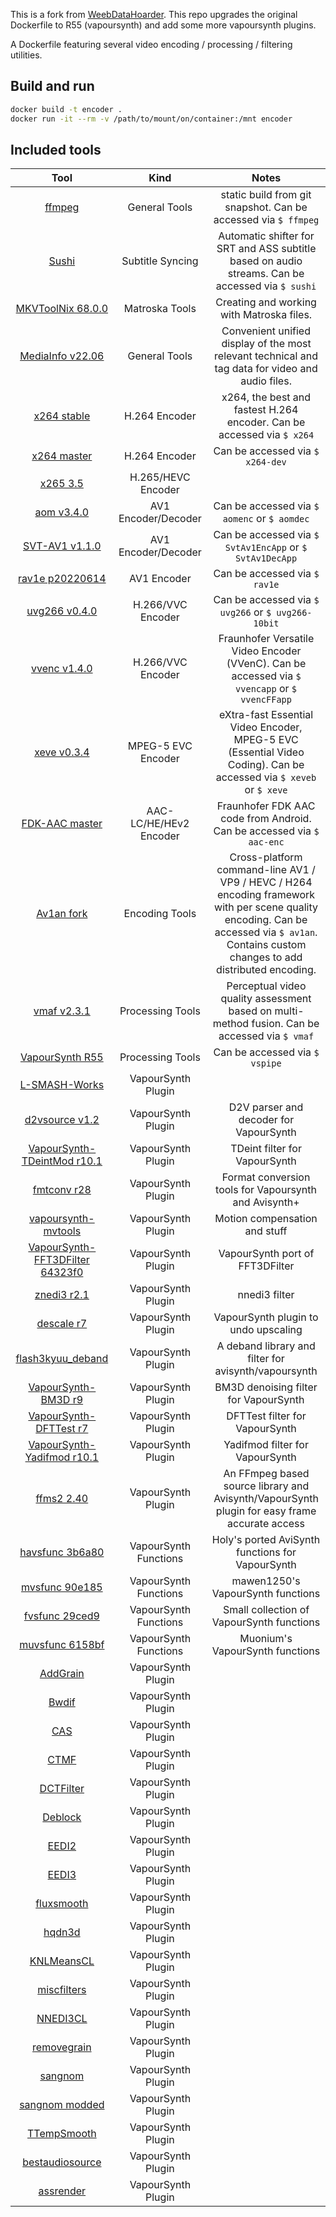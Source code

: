 This is a fork from [WeebDataHoarder](https://git.gammaspectra.live/WeebDataHoarder/encoder). This repo upgrades the original Dockerfile to R55 (vapoursynth) and add some more vapoursynth plugins.

A Dockerfile featuring several video encoding / processing / filtering utilities.

## Build and run
```bash
docker build -t encoder .
docker run -it --rm -v /path/to/mount/on/container:/mnt encoder
```

## Included tools

|                                                                 Tool                                                                 |          Kind          |                                                                                              Notes                                                                                              |
|:------------------------------------------------------------------------------------------------------------------------------------:|:----------------------:|:-----------------------------------------------------------------------------------------------------------------------------------------------------------------------------------------------:|
|                                             [ffmpeg](https://johnvansickle.com/ffmpeg/)                                              |     General Tools      |                                                                 static build from git snapshot. Can be accessed via `$ ffmpeg`                                                                  |
|                                             [Sushi](https://github.com/FichteFoll/Sushi)                                             |    Subtitle Syncing    |                                                Automatic shifter for SRT and ASS subtitle based on audio streams. Can be accessed via `$ sushi`                                                 |
|                           [MKVToolNix 68.0.0](https://gitlab.com/mbunkus/mkvtoolnix/-/tree/release-68.0.0)                           |     Matroska Tools     |                                                                            Creating and working with Matroska files.                                                                            |
|                                [MediaInfo v22.06](https://github.com/MediaArea/MediaInfo/tree/v22.06)                                |     General Tools      |                                                Convenient unified display of the most relevant technical and tag data for video and audio files.                                                |
|                                 [x264 stable](https://code.videolan.org/videolan/x264/-/tree/stable)                                 |     H.264 Encoder      |                                                             x264, the best and fastest H.264 encoder. Can be accessed via `$ x264`                                                              |
|                                 [x264 master](https://code.videolan.org/videolan/x264/-/tree/master)                                 |     H.264 Encoder      |                                                                                Can be accessed via `$ x264-dev`                                                                                 |
|                                  [x265 3.5](https://bitbucket.org/multicoreware/x265_git/src/3.5/)                                   |   H.265/HEVC Encoder   |                                                                                                                                                                                                 |
|                                [aom v3.4.0](https://aomedia.googlesource.com/aom/+/refs/tags/v3.4.0/)                                |  AV1 Encoder/Decoder   |                                                                          Can be accessed via `$ aomenc` or `$ aomdec`                                                                           |
|                             [SVT-AV1 v1.1.0](https://gitlab.com/AOMediaCodec/SVT-AV1/-/releases/v1.1.0)                              |  AV1 Encoder/Decoder   |                                                                    Can be accessed via `$ SvtAv1EncApp` or `$ SvtAv1DecApp`                                                                     |
|                                   [rav1e p20220614](https://github.com/xiph/rav1e/tree/p20220614)                                    |      AV1 Encoder       |                                                                                  Can be accessed via `$ rav1e`                                                                                  |
|                                  [uvg266 v0.4.0](https://github.com/ultravideo/uvg266/tree/v0.4.0)                                   |   H.266/VVC Encoder    |                                                                       Can be accessed via `$ uvg266` or `$ uvg266-10bit`                                                                        |
|                                  [vvenc v1.4.0](https://github.com/fraunhoferhhi/vvenc/tree/v1.4.0)                                  |   H.266/VVC Encoder    |                                                 Fraunhofer Versatile Video Encoder (VVenC). Can be accessed via `$ vvencapp` or `$ vvencFFapp`                                                  |
|                                       [xeve v0.3.4](https://github.com/mpeg5/xeve/tree/v0.4.0)                                       |   MPEG-5 EVC Encoder   |                                       eXtra-fast Essential Video Encoder, MPEG-5 EVC (Essential Video Coding). Can be accessed via `$ xeveb` or `$ xeve`                                        |
|                                        [FDK-AAC master](https://github.com/mstorsjo/fdk-aac)                                         | AAC-LC/HE/HEv2 Encoder |                                                              Fraunhofer FDK AAC code from Android. Can be accessed via `$ aac-enc`                                                              |
|                                  [Av1an fork](https://git.gammaspectra.live/WeebDataHoarder/Av1an)                                   |     Encoding Tools     | Cross-platform command-line AV1 / VP9 / HEVC / H264 encoding framework with per scene quality encoding. Can be accessed via `$ av1an`.<br/>Contains custom changes to add distributed encoding. |
|                                      [vmaf v2.3.1](https://github.com/Netflix/vmaf/tree/v2.3.1)                                      |    Processing Tools    |                                                 Perceptual video quality assessment based on multi-method fusion. Can be accessed via `$ vmaf`                                                  |
|                                [VapourSynth R55](https://github.com/vapoursynth/vapoursynth.git)                                |    Processing Tools    |                                                                                 Can be accessed via `$ vspipe`                                                                                  |
|                                     [L-SMASH-Works](https://github.com/VFR-maniac/L-SMASH-Works)                                     |   VapourSynth Plugin   |                                                                                                                                                                                                 |
|                                  [d2vsource v1.2](https://github.com/dwbuiten/d2vsource/tree/v1.2)                                   |   VapourSynth Plugin   |                                                                             D2V parser and decoder for VapourSynth                                                                              |
|            [VapourSynth-TDeintMod r10.1](https://github.com/HomeOfVapourSynthEvolution/VapourSynth-TDeintMod/tree/r10.1)             |   VapourSynth Plugin   |                                                                                  TDeint filter for VapourSynth                                                                                  |
|                                   [fmtconv r28](https://github.com/EleonoreMizo/fmtconv/tree/r28)                                    |   VapourSynth Plugin   |                                                                      Format conversion tools for Vapoursynth and Avisynth+                                                                      |
|                           [vapoursynth-mvtools](https://github.com/dubhater/vapoursynth-mvtools/tree/v23)                            |   VapourSynth Plugin   |                                                                                  Motion compensation and stuff                                                                                  |
| [VapourSynth-FFT3DFilter 64323f0](https://github.com/myrsloik/VapourSynth-FFT3DFilter/tree/64323f0fdee4dd4fe429ee6287906dbae8e7571c) |   VapourSynth Plugin   |                                                                                 VapourSynth port of FFT3DFilter                                                                                 |
|                                    [znedi3 r2.1](https://github.com/sekrit-twc/znedi3/tree/r2.1)                                     |   VapourSynth Plugin   |                                                                                          nnedi3 filter                                                                                          |
|                            [descale r7](https://github.com/Irrational-Encoding-Wizardry/descale/tree/r7)                             |   VapourSynth Plugin   |                                                                              VapourSynth plugin to undo upscaling                                                                               |
|                                 [flash3kyuu_deband](https://github.com/SAPikachu/flash3kyuu_deband)                                  |   VapourSynth Plugin   |                                                                      A deband library and filter for avisynth/vapoursynth                                                                       |
|                    [VapourSynth-BM3D r9](https://github.com/HomeOfVapourSynthEvolution/VapourSynth-BM3D/tree/r9)                     |   VapourSynth Plugin   |                                                                              BM3D denoising filter for VapourSynth                                                                              |
|                 [VapourSynth-DFTTest r7](https://github.com/HomeOfVapourSynthEvolution/VapourSynth-DFTTest/tree/r7)                  |   VapourSynth Plugin   |                                                                                 DFTTest filter for VapourSynth                                                                                  |
|             [VapourSynth-Yadifmod r10.1](https://github.com/HomeOfVapourSynthEvolution/VapourSynth-Yadifmod/tree/r10.1)              |   VapourSynth Plugin   |                                                                                 Yadifmod filter for VapourSynth                                                                                 |
|                                        [ffms2 2.40](https://github.com/FFMS/ffms2/tree/2.40)                                         |   VapourSynth Plugin   |                                                  An FFmpeg based source library and Avisynth/VapourSynth plugin for easy frame accurate access                                                  |
|                              [havsfunc 3b6a80](https://github.com/HomeOfVapourSynthEvolution/havsfunc)                               | VapourSynth Functions  |                                                                        Holy's ported AviSynth functions for VapourSynth                                                                         |
|                               [mvsfunc 90e185](https://github.com/HomeOfVapourSynthEvolution/mvsfunc)                                | VapourSynth Functions  |                                                                                mawen1250's VapourSynth functions                                                                                |
|                              [fvsfunc 29ced9](https://github.com/Irrational-Encoding-Wizardry/fvsfunc)                               | VapourSynth Functions  |                                                                            Small collection of VapourSynth functions                                                                            |
|                                    [muvsfunc 6158bf](https://github.com/WolframRhodium/muvsfunc)                                     | VapourSynth Functions  |                                                                                 Muonium's VapourSynth functions                                                                                 |
| [AddGrain]() | VapourSynth Plugin | |
| [Bwdif]() | VapourSynth Plugin | |
| [CAS]() | VapourSynth Plugin | |
| [CTMF]() | VapourSynth Plugin | |
| [DCTFilter]() | VapourSynth Plugin | |
| [Deblock]() | VapourSynth Plugin | |
| [EEDI2]() | VapourSynth Plugin | |
| [EEDI3]() | VapourSynth Plugin | |
| [fluxsmooth]() | VapourSynth Plugin | |
| [hqdn3d]() | VapourSynth Plugin | |
| [KNLMeansCL]() | VapourSynth Plugin | |
| [miscfilters]() | VapourSynth Plugin | |
| [NNEDI3CL]() | VapourSynth Plugin | |
| [removegrain]() | VapourSynth Plugin | |
| [sangnom]() | VapourSynth Plugin | |
| [sangnom modded]() | VapourSynth Plugin | |
| [TTempSmooth]() | VapourSynth Plugin | |
| [bestaudiosource]() | VapourSynth Plugin | |
| [assrender]() | VapourSynth Plugin | |
